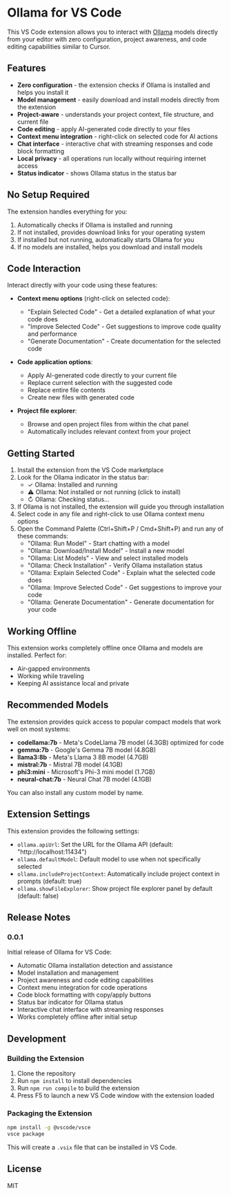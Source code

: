 # Ollama for VS Code

This VS Code extension allows you to interact with [Ollama](https://ollama.ai/) models directly from your editor with zero configuration, project awareness, and code editing capabilities similar to Cursor.

## Features

- **Zero configuration** - the extension checks if Ollama is installed and helps you install it
- **Model management** - easily download and install models directly from the extension
- **Project-aware** - understands your project context, file structure, and current file
- **Code editing** - apply AI-generated code directly to your files
- **Context menu integration** - right-click on selected code for AI actions
- **Chat interface** - interactive chat with streaming responses and code block formatting
- **Local privacy** - all operations run locally without requiring internet access
- **Status indicator** - shows Ollama status in the status bar

## No Setup Required

The extension handles everything for you:

1. Automatically checks if Ollama is installed and running
2. If not installed, provides download links for your operating system
3. If installed but not running, automatically starts Ollama for you
4. If no models are installed, helps you download and install models

## Code Interaction

Interact directly with your code using these features:

- **Context menu options** (right-click on selected code):
  - "Explain Selected Code" - Get a detailed explanation of what your code does
  - "Improve Selected Code" - Get suggestions to improve code quality and performance
  - "Generate Documentation" - Create documentation for the selected code

- **Code application options**:
  - Apply AI-generated code directly to your current file
  - Replace current selection with the suggested code
  - Replace entire file contents
  - Create new files with generated code

- **Project file explorer**:
  - Browse and open project files from within the chat panel
  - Automatically includes relevant context from your project

## Getting Started

1. Install the extension from the VS Code marketplace
2. Look for the Ollama indicator in the status bar:
   - ✓ Ollama: Installed and running 
   - ⚠ Ollama: Not installed or not running (click to install)
   - ↻ Ollama: Checking status...
3. If Ollama is not installed, the extension will guide you through installation
4. Select code in any file and right-click to use Ollama context menu options
5. Open the Command Palette (Ctrl+Shift+P / Cmd+Shift+P) and run any of these commands:
   - "Ollama: Run Model" - Start chatting with a model
   - "Ollama: Download/Install Model" - Install a new model
   - "Ollama: List Models" - View and select installed models
   - "Ollama: Check Installation" - Verify Ollama installation status
   - "Ollama: Explain Selected Code" - Explain what the selected code does
   - "Ollama: Improve Selected Code" - Get suggestions to improve your code
   - "Ollama: Generate Documentation" - Generate documentation for your code

## Working Offline

This extension works completely offline once Ollama and models are installed. Perfect for:
- Air-gapped environments
- Working while traveling
- Keeping AI assistance local and private

## Recommended Models

The extension provides quick access to popular compact models that work well on most systems:
- **codellama:7b** - Meta's CodeLlama 7B model (4.3GB) optimized for code
- **gemma:7b** - Google's Gemma 7B model (4.8GB)
- **llama3:8b** - Meta's Llama 3 8B model (4.7GB)
- **mistral:7b** - Mistral 7B model (4.1GB)
- **phi3:mini** - Microsoft's Phi-3 mini model (1.7GB)
- **neural-chat:7b** - Neural Chat 7B model (4.1GB)

You can also install any custom model by name.

## Extension Settings

This extension provides the following settings:

* `ollama.apiUrl`: Set the URL for the Ollama API (default: "http://localhost:11434")
* `ollama.defaultModel`: Default model to use when not specifically selected
* `ollama.includeProjectContext`: Automatically include project context in prompts (default: true)
* `ollama.showFileExplorer`: Show project file explorer panel by default (default: false)

## Release Notes

### 0.0.1

Initial release of Ollama for VS Code:
- Automatic Ollama installation detection and assistance
- Model installation and management
- Project awareness and code editing capabilities
- Context menu integration for code operations
- Code block formatting with copy/apply buttons
- Status bar indicator for Ollama status
- Interactive chat interface with streaming responses
- Works completely offline after initial setup

## Development

### Building the Extension

1. Clone the repository
2. Run `npm install` to install dependencies
3. Run `npm run compile` to build the extension
4. Press F5 to launch a new VS Code window with the extension loaded

### Packaging the Extension

```bash
npm install -g @vscode/vsce
vsce package
```

This will create a `.vsix` file that can be installed in VS Code.

## License

MIT